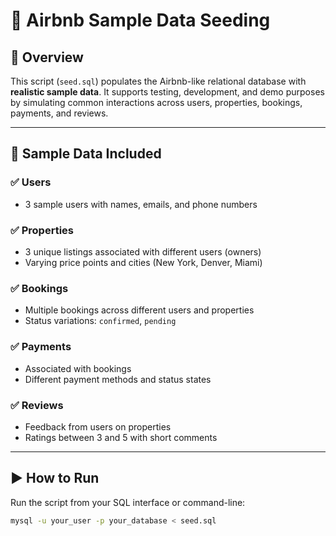 # 🌱 Airbnb Sample Data Seeding

## 📄 Overview

This script (`seed.sql`) populates the Airbnb-like relational database with **realistic sample data**. It supports testing, development, and demo purposes by simulating common interactions across users, properties, bookings, payments, and reviews.

---

## 🧪 Sample Data Included

### ✅ Users

- 3 sample users with names, emails, and phone numbers

### ✅ Properties

- 3 unique listings associated with different users (owners)
- Varying price points and cities (New York, Denver, Miami)

### ✅ Bookings

- Multiple bookings across different users and properties
- Status variations: `confirmed`, `pending`

### ✅ Payments

- Associated with bookings
- Different payment methods and status states

### ✅ Reviews

- Feedback from users on properties
- Ratings between 3 and 5 with short comments

---

## ▶️ How to Run

Run the script from your SQL interface or command-line:

```bash
mysql -u your_user -p your_database < seed.sql
```
